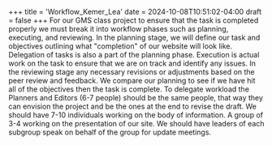 +++
title = 'Workflow_Kemer_Lea'
date = 2024-10-08T10:51:02-04:00
draft = false 
+++
For our GMS class project to ensure that the task is completed properly we must break it into workflow phases such as planning, executing, and reviewing. In the planning stage, we will define our task and objectives outlining what "completion" of our website will look like. Delegation of tasks is also a part of the planning phase. Execution is actual work on the task to ensure that we are on track and identify any issues. In the reviewing stage any necessary revisions or adjustments based on the peer review and feedback. We compare our planning to see if we have hit all of the objectives then the task is complete.  To delegate workload the Planners and Editors (6-7 people) should be the same people, that way they can envision the project and be the ones at the end to revise the draft. We should have 7-10 individuals working on the body of information. A group of 3-4 working on the presentation of our site. We should have leaders of each subgroup speak on behalf of the group for update meetings. 
